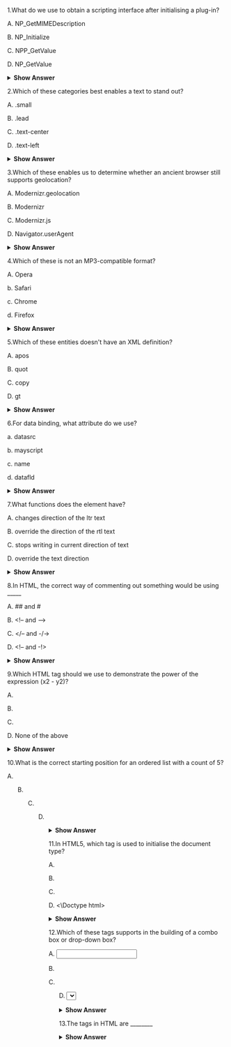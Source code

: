 1.What do we use to obtain a scripting interface after initialising a plug-in?

A. NP_GetMIMEDescription

B. NP_Initialize

C. NPP_GetValue

D. NP_GetValue

<details>
<summary><b>Show Answer</b></summary>
<blockquote>

C

</blockquote>
</details>

2.Which of these categories best enables a text to stand out?

A. .small

B. .lead

C. .text-center

D. .text-left

<details>
<summary><b>Show Answer</b></summary>
<blockquote>

B

</blockquote>
</details>

3.Which of these enables us to determine whether an ancient browser still supports geolocation?

A. Modernizr.geolocation

B. Modernizr

C. Modernizr.js

D. Navigator.userAgent

<details>
<summary><b>Show Answer</b></summary>
<blockquote>

D

</blockquote>
</details>

4.Which of these is not an MP3-compatible format?

A. Opera

b. Safari

c. Chrome

d. Firefox

<details>
<summary><b>Show Answer</b></summary>
<blockquote>

A

</blockquote>
</details>

5.Which of these entities doesn't have an XML definition?

A. apos

B. quot

C. copy

D. gt

<details>
<summary><b>Show Answer</b></summary>
<blockquote>

C

</blockquote>
</details>

6.For data binding, what attribute do we use?

a. datasrc

b. mayscript

c. name

d. datafld

<details>
<summary><b>Show Answer</b></summary>
<blockquote>

A

</blockquote>
</details>

7.What functions does the <bdo> element have?

A. changes direction of the ltr text

B. override the direction of the rtl text

C. stops writing in current direction of text

D. override the text direction

<details>
<summary><b>Show Answer</b></summary>
<blockquote>

D

</blockquote>
</details>

8.In HTML, the correct way of commenting out something would be using _____

A. ## and #

B. <!– and –>

C. </– and -/->

D. <!– and -!>

<details>
<summary><b>Show Answer</b></summary>
<blockquote>

B

</blockquote>
</details>

9.Which HTML tag should we use to demonstrate the power of the expression (x2 - y2)?

A. <p>

B. <sub>

C. <sup>

D. None of the above

<details>
<summary><b>Show Answer</b></summary>
<blockquote>

C

</blockquote>
</details>

10.What is the correct starting position for an ordered list with a count of 5?

A. <ol type = “1” start = “5”>

B. <ol type = “1” num = “5”>

C. <ol type = “1” begin = “5”>

D. <ol type = “1” initial = “5”>

<details>
<summary><b>Show Answer</b></summary>
<blockquote>

A

</blockquote>
</details>

11.In HTML5, which tag is used to initialise the document type?

A. <Doctype HTML>

B. <!DOCTYPE html>

C. <Doctype>

D. <\Doctype html>

<details>
<summary><b>Show Answer</b></summary>
<blockquote>

B

</blockquote>
</details>

12.Which of these tags supports in the building of a combo box or drop-down box?

A. <input type = “dropdown”>

B. <list>

C. <ul>

D. <select>

<details>
<summary><b>Show Answer</b></summary>
<blockquote>

D

</blockquote>
</details>

13.The tags in HTML are ________

<details>
<summary><b>Show Answer</b></summary>
<blockquote>

A. in upper case

B. case-sensitive

C. in lowercase

D. not case sensitive

<details>
<summary><b>Show Answer</b></summary>
<blockquote>

D

</blockquote>
</details>

14.What is the proper procedure for sending HTML email?

A. <mail ab@b</mail>

B. <a href = “ab@b”>

C. <a href = “mailto: ab@b”>

D. None of the above

<details>
<summary><b>Show Answer</b></summary>
<blockquote>

C

</blockquote>
</details>

15.The <hr> tag in HTML is used for _______

A. horizontal ruler

B. new line

C. new paragraph

D. vertical ruler
  
<details>
<summary><b>Show Answer</b></summary>
<blockquote>

 A
  
</blockquote>
</details>

16.How can we display text with a scrolling effect using HTML?

a. <div>

b. <scroll>

c. <marquee>

d. None of the above

<details>
<summary><b>Show Answer</b></summary>
<blockquote>

C

</blockquote>
</details>

17.Which one of these would add a background colour to HTML?

A. "<marquee bgcolor = “plum”>"

B. "<marquee bg color: “plum”>"

C. "<marquee color = “plum”>"

D. "<marquee bg-color = “plum”>"

<details>
<summary><b>Show Answer</b></summary>
<blockquote>

A

</blockquote>
</details>

18.How do we define the choices offered in the drop-down selection lists?

A. <list>

B. <option>

C. <dropdown>

D. <select>

<details>
<summary><b>Show Answer</b></summary>
<blockquote>

B

</blockquote>
</details>

19.How do we insert an image in HTML?

A. "<img src = “jtp.png” />"

B. "<img href = “jtp.png” />"

C. "<img link = “jtp.png” />"

D. "<img url = “jtp.png” />"

<details>
<summary><b>Show Answer</b></summary>
<blockquote>

A

</blockquote>
</details>

20.How do I make an HTML hyperlink?

A. "<a link = “www.thinkandlearn.com”> thinkandlearn.com </a>"

B. "<a> www.thinkandlearn.com <thinkandlearn.com /a>"

C. "<a href = “www.thinkandlearn.com”> thinkandlearn.com </a>"

D. "<a url = “www.thinkandlearn.com” thinkandlearn.com /a>"

<details>
<summary><b>Show Answer</b></summary>
<blockquote>

C

</blockquote>
</details>

21.Which tag in HTML should we use to create a line break?

A. <a>

B. <br>

C. <b>

D. <pre>

<details>
<summary><b>Show Answer</b></summary>
<blockquote>

B

</blockquote>
</details>

22.If you have a mistake in your HTML code, the browser will:

A.Replace your Web page with an error code

B.Try its best to fix it and continue

C.Crash and need to be restarted

D.Highlight that part of the Web page in red

<details>
<summary><b>Show Answer</b></summary>
<blockquote>

B

</blockquote>
</details>

23.Which of these HTML fragments would render differently from the others?

A.<P>This is my Paragraph</P>

B.<P>       This is my Paragraph</P>

C.<P>This is my    Paragraph</P>

D.<P>This   is   my   Paragraph</P>

<details>
<summary><b>Show Answer</b></summary>
<blockquote>

B

</blockquote>
</details>

24.All headings should be used within the header element.

A.True

B.False

<details>
<summary><b>Show Answer</b></summary>
<blockquote>

B

</blockquote>
</details>


25.HTML tags and HTML elements the same thing. True or false?

A.True

B.False

<details>
<summary><b>Show Answer</b></summary>
<blockquote>

B

</blockquote>
</details>


26.Any complete HTML5 file must contain bits of CSS and Javascript.

A.True

B.False

<details>
<summary><b>Show Answer</b></summary>
<blockquote>

B

</blockquote>
</details>

27.Which of the following is not among "Best practices"?

A.Primarily designed to make your code run faster

B.Suggested good habits based on experience

C.Intended to make your code cleaner and more organized

D.None of the option

<details>
<summary><b>Show Answer</b></summary>
<blockquote>

A

</blockquote>
</details>

28.What do you use to split multiple classnames in the 'class' attributes?

A.You can only specify one classname in the 'class' attribute

B.space

C.comma

D.colon

<details>
<summary><b>Show Answer</b></summary>
<blockquote>

B

</blockquote>
</details>

29.What does character encoding do?

A.provides support for search engines to process your HTML documents correctly

B.helps translate page from one language to another

C.decodes bytes into code points

D.None of the given.

<details>
<summary><b>Show Answer</b></summary>
<blockquote>

C

</blockquote>
</details>


30.The extension of the file name is not needed for 'download' attribute's value.

A.True

B.False

<details>
<summary><b>Show Answer</b></summary>
<blockquote>

A

</blockquote>
</details>

31.If you want to indicate that a large passage of text is an exact quotation, what tag would you use?

A.blockquote

B.quote

C.quotation

D.None of the given.

<details>
<summary><b>Show Answer</b></summary>
<blockquote>

A

</blockquote>
</details>

32.The term hypertext means:

A.Writing in ALL CAPS

B.Text with embedded links to other documents

C.Very energetic words

D.None of the given.

<details>
<summary><b>Show Answer</b></summary>
<blockquote>

B

</blockquote>
</details>


33.Images can be added to your Web page in more than one way.

A.True

B.False

<details>
<summary><b>Show Answer</b></summary>
<blockquote>

A

</blockquote>
</details>


34.Semantic elements, like article and section, don't use attributes.

A.True

B.False

<details>
<summary><b>Show Answer</b></summary>
<blockquote>

B

</blockquote>
</details>


35.The anchor element is the same as the < link > tag.

A.True

B.False

<details>
<summary><b>Show Answer</b></summary>
<blockquote>

B

</blockquote>
</details>

36.What’s the best way to ensure that your picture will display correctly?

A.add the 'src' attribute

B.add the 'display' attribute

C.use an image file format commonly supported by browsers

D.change your HTML editor

<details>
<summary><b>Show Answer</b></summary>
<blockquote>

C

</blockquote>
</details>


37.You need to use both height and width attributes to shrink your image by half.

A.True

B.False

<details>
<summary><b>Show Answer</b></summary>
<blockquote>

B

</blockquote>
</details>


38.What does the 'alt' attribute do?

A.used to distinguish image and text links by a screen reader

B.describes the information the image conveys or its function

C.display information about an ambiguous image as a tooltip

D.links to a URL

<details>
<summary><b>Show Answer</b></summary>
<blockquote>

B

</blockquote>
</details>

39.Which of the following is a valid value following best practice for the id attribute?

A.< p id=""> < /p >

B.< p id="NaViGaTiOn" > < /p >

C.< p id="score-display" > < /p >

D.< p id="Frequently asked questions" > < /p >

<details>
<summary><b>Show Answer</b></summary>
<blockquote>

C

</blockquote>
</details>

40.If I told you that an open tag looked like this: <div id='mydiv' class='myclass'>, what would the closing tag look like?

A.</mydiv>

B.</id>

C.</div>

D.None of the given.

<details>
<summary><b>Show Answer</b></summary>
<blockquote>

C

</blockquote>
</details>


41.<....> You need to leave immediately. Your office is bugged! <....>
Which of the following tags should be used in this case?

A.< strong >

B.< i >

C.< b >

D.< em >

<details>
<summary><b>Show Answer</b></summary>
<blockquote>

A

</blockquote>
</details>

42.Markup has the following purpose

a) add hypertext capabilities

b) enhance the document

c) both A & B

d) none of the above

<details>
<summary><b>Show Answer</b></summary>
<blockquote>

C

</blockquote>
</details>

43.In which of the following tags is a terminator not necessary?

a) <u>

b) <br>

c) <b>

d) none of the above

<details>
<summary><b>Show Answer</b></summary>
<blockquote>

B

</blockquote>
</details>

44.The ordered list is obtained using ________

a) <h1>

b) <ul>

c) <ol>

d) <ml>

<details>
<summary><b>Show Answer</b></summary>
<blockquote>

C

</blockquote>
</details>

45.The size parameter for a given typeface might have an absolute value ranging from ________

a) 1-10

b) 1-9

c) 1-8

d) 1-7

<details>
<summary><b>Show Answer</b></summary>
<blockquote>

A

</blockquote>
</details>

46.The following are the Web browser's main components

A) Menu Bar

B) ToolBar

C) Location

D) All Of the Above

<details>
<summary><b>Show Answer</b></summary>
<blockquote>

D

</blockquote>
</details>

47.Which of the subsequent tags is used to include visuals on a webpage?

a) <image>

b) <images>

c) <img>

d) <graphics>

<details>
<summary><b>Show Answer</b></summary>
<blockquote>

C

</blockquote>
</details>

48.The content is shown as moving text using the following html tag.

a) <marquee>

b) </img>

c) <a href>

d) none of the above

<details>
<summary><b>Show Answer</b></summary>
<blockquote>

A

</blockquote>
</details>

49.HTML comments must be surrounded by _______

a) <!– and — >

b) <! And !>

c) <!— and –“”

d) none of the above

<details>
<summary><b>Show Answer</b></summary>
<blockquote>

A

</blockquote>
</details>

50.Before the beginning of the paragraph text, the ___ tag is used.

a) <textarea>

b) <sup>

c) <p>

d) <h1>

<details>
<summary><b>Show Answer</b></summary>
<blockquote>

C

</blockquote>
</details>

51.The following is an example of image altering software 

a) ms paint

b) photoshop

c) animator pro

d) none of the above

<details>
<summary><b>Show Answer</b></summary>
<blockquote>

B

</blockquote>
</details>











